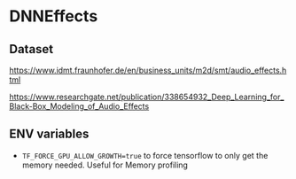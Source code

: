 # DNNEffects

## Dataset

https://www.idmt.fraunhofer.de/en/business_units/m2d/smt/audio_effects.html

https://www.researchgate.net/publication/338654932_Deep_Learning_for_Black-Box_Modeling_of_Audio_Effects

## ENV variables

- `TF_FORCE_GPU_ALLOW_GROWTH=true` to force tensorflow to only get the memory needed. Useful for Memory profiling